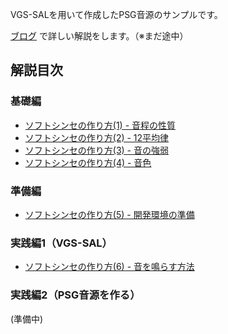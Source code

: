 VGS-SALを用いて作成したPSG音源のサンプルです。

[ブログ](http://suzukiplan.blogspot.jp/search/label/VGS-SAL) で詳しい解説をします。（※まだ途中）

## 解説目次
### 基礎編
- [ソフトシンセの作り方(1) - 音程の性質](http://suzukiplan.blogspot.jp/2015/08/1.html)
- [ソフトシンセの作り方(2) - 12平均律](http://suzukiplan.blogspot.jp/2015/08/2-12.html)
- [ソフトシンセの作り方(3) - 音の強弱](http://suzukiplan.blogspot.jp/2015/08/3.html)
- [ソフトシンセの作り方(4) - 音色](http://suzukiplan.blogspot.jp/2015/08/4.html)

### 準備編
- [ソフトシンセの作り方(5) - 開発環境の準備](http://suzukiplan.blogspot.jp/2015/08/5.html)

### 実践編1（VGS-SAL）
- [ソフトシンセの作り方(6) - 音を鳴らす方法](http://suzukiplan.blogspot.jp/2015/08/6.html)

### 実践編2（PSG音源を作る）
(準備中)
